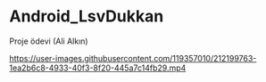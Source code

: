 # Android_LsvDukkan
Proje ödevi (Ali Alkın)


https://user-images.githubusercontent.com/119357010/212199763-1ea2b6c8-4933-40f3-8f20-445a7c14fb29.mp4

